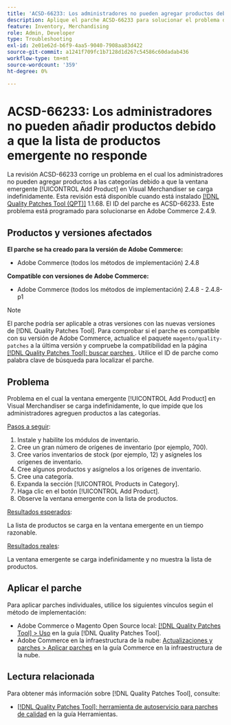 ```yaml
---
title: 'ACSD-66233: Los administradores no pueden agregar productos debido a que la lista de productos emergente no responde'
description: Aplique el parche ACSD-66233 para solucionar el problema de Adobe Commerce en el que los administradores no pueden agregar productos a las categorías porque la ventana emergente [!UICONTROL Add Product] de Visual Merchandiser se carga indefinidamente.
feature: Inventory, Merchandising
role: Admin, Developer
type: Troubleshooting
exl-id: 2e01e62d-b6f9-4aa5-9040-7908aa83d422
source-git-commit: a1241f709fc1b7128d1d267c54586c60dadab436
workflow-type: tm+mt
source-wordcount: '359'
ht-degree: 0%

---
```


# ACSD-66233: Los administradores no pueden añadir productos debido a que la lista de productos emergente no responde

La revisión ACSD-66233 corrige un problema en el cual los administradores no pueden agregar productos a las categorías debido a que la ventana emergente [!UICONTROL Add Product] en Visual Merchandiser se carga indefinidamente. Esta revisión está disponible cuando está instalado [[!DNL Quality Patches Tool (QPT)]](/help/tools/quality-patches-tool/quality-patches-tool-to-self-serve-quality-patches.md) 1.1.68. El ID del parche es ACSD-66233. Este problema está programado para solucionarse en Adobe Commerce 2.4.9.

## Productos y versiones afectados

**El parche se ha creado para la versión de Adobe Commerce:**

* Adobe Commerce (todos los métodos de implementación) 2.4.8

**Compatible con versiones de Adobe Commerce:**

* Adobe Commerce (todos los métodos de implementación) 2.4.8 - 2.4.8-p1

>[!NOTE]
>
>El parche podría ser aplicable a otras versiones con las nuevas versiones de [!DNL Quality Patches Tool]. Para comprobar si el parche es compatible con su versión de Adobe Commerce, actualice el paquete `magento/quality-patches` a la última versión y compruebe la compatibilidad en la página [[!DNL Quality Patches Tool]: buscar parches &#x200B;](https://experienceleague.adobe.com/tools/commerce-quality-patches/index.html?lang=es). Utilice el ID de parche como palabra clave de búsqueda para localizar el parche.

## Problema

Problema en el cual la ventana emergente [!UICONTROL Add Product] en Visual Merchandiser se carga indefinidamente, lo que impide que los administradores agreguen productos a las categorías.

<u>Pasos a seguir</u>:

1. Instale y habilite los módulos de inventario.
1. Cree un gran número de orígenes de inventario (por ejemplo, 700).
1. Cree varios inventarios de stock (por ejemplo, 12) y asígneles los orígenes de inventario.
1. Cree algunos productos y asígnelos a los orígenes de inventario.
1. Cree una categoría.
1. Expanda la sección [!UICONTROL Products in Category].
1. Haga clic en el botón [!UICONTROL Add Product].
1. Observe la ventana emergente con la lista de productos.

<u>Resultados esperados</u>:

La lista de productos se carga en la ventana emergente en un tiempo razonable.

<u>Resultados reales</u>:

La ventana emergente se carga indefinidamente y no muestra la lista de productos.

## Aplicar el parche

Para aplicar parches individuales, utilice los siguientes vínculos según el método de implementación:

* Adobe Commerce o Magento Open Source local: [[!DNL Quality Patches Tool] > Uso](/help/tools/quality-patches-tool/usage.md) en la guía [!DNL Quality Patches Tool].
* Adobe Commerce en la infraestructura de la nube: [Actualizaciones y parches > Aplicar parches](https://experienceleague.adobe.com/docs/commerce-cloud-service/user-guide/develop/upgrade/apply-patches.html?lang=es) en la guía Commerce en la infraestructura de la nube.

## Lectura relacionada

Para obtener más información sobre [!DNL Quality Patches Tool], consulte:

* [[!DNL Quality Patches Tool]: herramienta de autoservicio para parches de calidad](/help/tools/quality-patches-tool/quality-patches-tool-to-self-serve-quality-patches.md) en la guía Herramientas.

